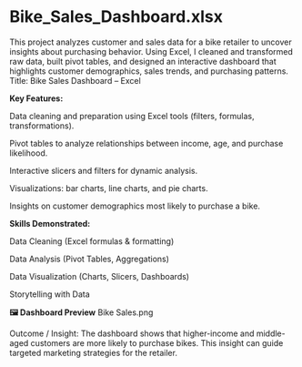 # Bike_Sales_Dashboard.xlsx
This project analyzes customer and sales data for a bike retailer to uncover insights about purchasing behavior. Using Excel, I cleaned and transformed raw data, built pivot tables, and designed an interactive dashboard that highlights customer demographics, sales trends, and purchasing patterns.
Title: Bike Sales Dashboard – Excel

**Key Features:**

Data cleaning and preparation using Excel tools (filters, formulas, transformations).

Pivot tables to analyze relationships between income, age, and purchase likelihood.

Interactive slicers and filters for dynamic analysis.

Visualizations: bar charts, line charts, and pie charts.

Insights on customer demographics most likely to purchase a bike.


**Skills Demonstrated:**

Data Cleaning (Excel formulas & formatting)

Data Analysis (Pivot Tables, Aggregations)

Data Visualization (Charts, Slicers, Dashboards)

Storytelling with Data

**🖼️ Dashboard Preview**
Bike Sales.png

Outcome / Insight:
The dashboard shows that higher-income and middle-aged customers are more likely to purchase bikes. This insight can guide targeted marketing strategies for the retailer.
